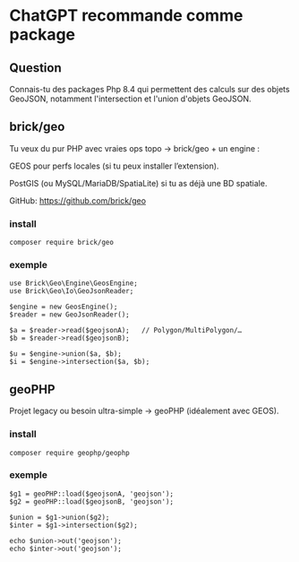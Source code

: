 # ChatGPT recommande comme package
## Question
Connais-tu des packages Php 8.4 qui permettent des calculs sur des objets GeoJSON, notamment l'intersection et l'union d'objets GeoJSON.

## brick/geo
Tu veux du pur PHP avec vraies ops topo → brick/geo + un engine :

GEOS pour perfs locales (si tu peux installer l’extension).

PostGIS (ou MySQL/MariaDB/SpatiaLite) si tu as déjà une BD spatiale. 

GitHub: https://github.com/brick/geo
### install
    composer require brick/geo
### exemple
    use Brick\Geo\Engine\GeosEngine;
    use Brick\Geo\Io\GeoJsonReader;

    $engine = new GeosEngine();
    $reader = new GeoJsonReader();

    $a = $reader->read($geojsonA);   // Polygon/MultiPolygon/…
    $b = $reader->read($geojsonB);

    $u = $engine->union($a, $b);
    $i = $engine->intersection($a, $b);

## geoPHP
Projet legacy ou besoin ultra-simple → geoPHP (idéalement avec GEOS).
### install
    composer require geophp/geophp
### exemple
    $g1 = geoPHP::load($geojsonA, 'geojson');
    $g2 = geoPHP::load($geojsonB, 'geojson');

    $union = $g1->union($g2);
    $inter = $g1->intersection($g2);

    echo $union->out('geojson');
    echo $inter->out('geojson');
